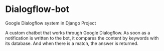 # Dialogflow-bot
Google Dialogflow system in Django Project

A custom chatbot that works through Google Dialogflow. As soon as a notification is written to the bot, it compares 
the content by keywords with its database. And when there is a match, the answer is returned.